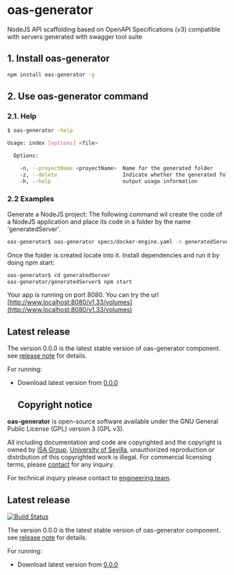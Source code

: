 # oas-generator

NodeJS API scaffolding based on OpenAPI Specifications (v3) compatible with servers generated with swagger tool suite

## 1\. Install oas-generator

```bash
npm install oas-generator -g
```

## 2\. Use oas-generator command

### 2.1\. Help

```bash
$ oas-generator -help

Usage: index [options] <file>

  Options:

    -n, --proyectName <proyectName>  Name for the generated folder
    -z, --delete                     Indicate whether the generated folder must be deleted after compression
    -h, --help                       output usage information
```

### 2.2 Examples

Generate a NodeJS project: The following command wil create the code of a NodeJS application and place its code in a folder by the name 'generatedServer'.

```bash
oas-generator$ oas-generator specs/docker-engine.yaml -n generatedServer
```

Once the folder is created locate into it. Install dependencies and run it by doing npm start:

```bash
oas-generator$ cd generatedServer
oas-generator/generatedServer$ npm start
```

Your app is running on port 8080.
You can try the url [http://www.localhost:8080/v1.33/volumes](http://www.localhost:8080/v1.33/volumes)

## Latest release

The version 0.0.0 is the latest stable version of oas-generator component. see [release note](https://github.com/isa-group/oas-generator/releases/tag/0.0.0) for details.

For running:

- Download latest version from [0.0.0](https://github.com/isa-group/oas-generator/releases/tag/0.0.0)

  ## Copyright notice

**oas-generator** is open-source software available under the GNU General Public License (GPL) version 3 (GPL v3).

All including documentation and code are copyrighted and the copyright is owned by [ISA Group](http://www.isa.us.es), [University of Sevilla](http://www.us.es), unauthorized reproduction or distribution of this copyrighted work is illegal. For commercial licensing terms, please [contact](./extra/contact.md) for any inquiry.

For technical inquiry please contact to [engineering team](./extra/about.md).

## Latest release

[![Build Status](https://travis-ci.org/isa-group/oas-generator.svg?branch=master)](https://travis-ci.org/http://github.com/isa-group/oas-generator)

The version 0.0.0 is the latest stable version of oas-generator component. see [release note](http://github.com/isa-group/oas-generator/releases/tag/0.0.0) for details.

For running:

- Download latest version from [0.0.0](http://github.com/isa-group/oas-generator/releases/tag/0.0.0)
